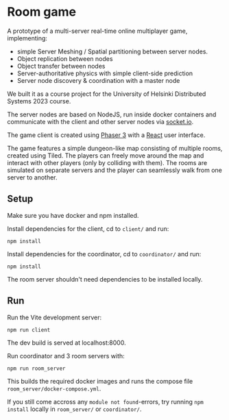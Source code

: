 # Room game

A prototype of a multi-server real-time online multiplayer game, implementing: 
- simple Server Meshing / Spatial partitioning between server nodes.
- Object replication between nodes
- Object transfer between nodes
- Server-authoritative physics with simple client-side prediction
- Server node discovery & coordination with a master node

We built it as a course project for the University of Helsinki Distributed Systems 2023 course.

The server nodes are based on NodeJS, run inside docker containers and communicate with the client and other server nodes via [socket.io](https://socket.io/).

The game client is created using [Phaser 3](https://github.com/photonstorm/phaser) with a [React](https://react.dev/) user interface.

The game features a simple dungeon-like map consisting of multiple rooms, created using Tiled. The players can freely move around the map and interact with other players (only by colliding with them). The rooms are simulated on separate servers and the player can seamlessly walk from one server to another.

## Setup

Make sure you have docker and npm installed.

Install dependencies for the client, cd to `client/` and run:
```
npm install
```

Install dependencies for the coordinator, cd to `coordinator/` and run:
```
npm install
```

The room server shouldn't need dependencies to be installed locally.

## Run

Run the Vite development server:
```
npm run client
```
The dev build is served at localhost:8000.

Run coordinator and 3 room servers with:
```
npm run room_server
```
This builds the required docker images and runs the compose file `room_server/docker-compose.yml`.

If you still come accross any `module not found`-errors, try running `npm install` locally in `room_server/` or `coordinator/`.
